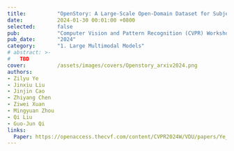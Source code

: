 ```yaml
---
title:          "OpenStory: A Large-Scale Open-Domain Dataset for Subject-Driven Visual Storytelling"
date:           2024-01-30 00:01:00 +0800
selected:       false
pub:            "Computer Vision and Pattern Recognition (CVPR) Workshops"
pub_date:       "2024"
category:       "1. Large Multimodal Models"
# abstract: >-
#   TBD
cover:          /assets/images/covers/Openstory_arxiv2024.png
authors:
- Zilyu Ye
- Jinxiu Liu
- Jinjin Cao
- Zhiyang Chen
- Ziwei Xuan
- Mingyuan Zhou
- Qi Liu
- Guo-Jun Qi
links:
  Paper: https://openaccess.thecvf.com/content/CVPR2024W/VDU/papers/Ye_OpenStory_A_Large-Scale_Open-Domain_Dataset_for_Subject-Driven_Visual_Storytelling_CVPRW_2024_paper.pdf
---
```

